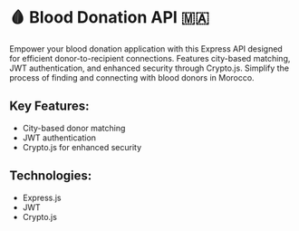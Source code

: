 <h1>🩸 Blood Donation API 🇲🇦</h1>

Empower your blood donation application with this Express API designed for efficient donor-to-recipient connections. Features city-based matching, JWT authentication, and enhanced security through Crypto.js. Simplify the process of finding and connecting with blood donors in Morocco.

<h2>Key Features:</h2>
  <ul>
    <li>City-based donor matching</li>
    <li>JWT authentication</li>
    <li>Crypto.js for enhanced security</li>
  </ul>
<h2>Technologies:</h2>
  <ul>
    <li>Express.js</li>
    <li>JWT</li>
    <li>Crypto.js</li>
  </ul>
